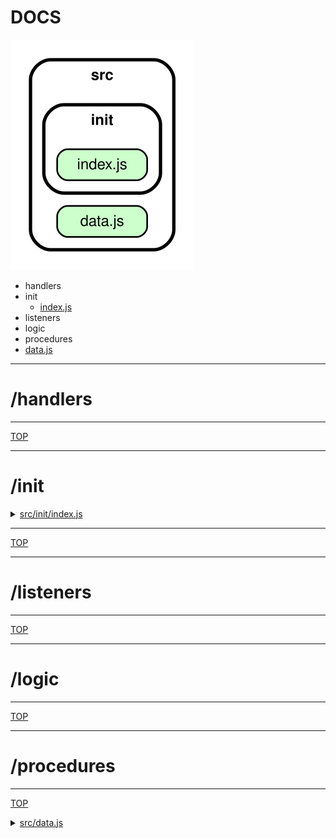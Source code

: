 <!-- BEGIN TITLE -->

# DOCS

<!-- END TITLE -->

<!-- BEGIN TREE -->

![dependency graph](./dependency-graph.svg)

<!-- END TREE -->

<!-- BEGIN TOC -->

- handlers
- init
  - [index.js](#srcinitindexjs)
- listeners
- logic
- procedures
- [data.js](#srcdatajs)

<!-- END TOC -->

<!-- BEGIN DOCS -->

---

# /handlers

---

[TOP](#DOCS)

---

# /init

<details><summary><a href="../src/init/index.js" id="srcinitindexjs">src/init/index.js</a></summary>

</details>

---

[TOP](#DOCS)

---

# /listeners

---

[TOP](#DOCS)

---

# /logic

---

[TOP](#DOCS)

---

# /procedures

---

[TOP](#DOCS)

<details><summary><a href="../src/data.js" id="srcdatajs">src/data.js</a></summary>

</details>

<!-- END DOCS -->
